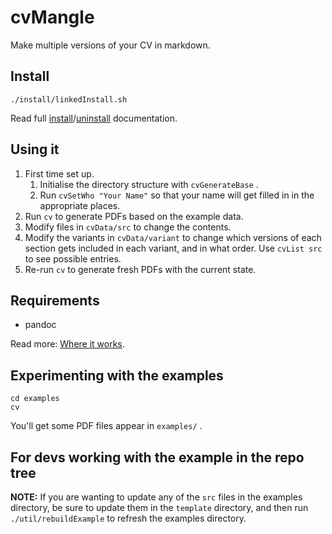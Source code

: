 # cvMangle

Make multiple versions of your CV in markdown.

## Install

```
./install/linkedInstall.sh
```

Read full [install](https://github.com/ksandom/cvMangle/blob/main/doc/howTo/install.md)/[uninstall](https://github.com/ksandom/cvMangle/blob/main/doc/howTo/uninstall.md) documentation.

## Using it

1. First time set up.
    1. Initialise the directory structure with `cvGenerateBase` .
    1. Run `cvSetWho "Your Name"` so that your name will get filled in in the appropriate places.
1. Run `cv` to generate PDFs based on the example data.
1. Modify files in `cvData/src` to change the contents.
1. Modify the variants in `cvData/variant` to change which versions of each section gets included in each variant, and in what order. Use `cvList src` to see possible entries.
1. Re-run `cv` to generate fresh PDFs with the current state.

## Requirements

* pandoc

Read more: [Where it works](https://github.com/ksandom/cvMangle/blob/main/doc/whereItWorks.md).

## Experimenting with the examples

```
cd examples
cv
```

You'll get some PDF files appear in `examples/` .

## For devs working with the example in the repo tree

**NOTE:** If you are wanting to update any of the `src` files in the examples directory, be sure to update them in the `template` directory, and then run `./util/rebuildExample` to refresh the examples directory.
